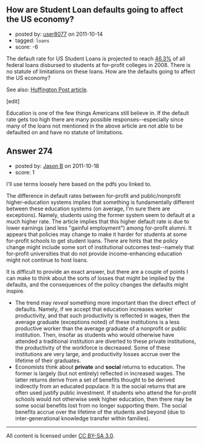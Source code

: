 ## How are Student Loan defaults going to affect the US economy?

- posted by: [user8077](https://stackexchange.com/users/-1/71-user8077) on 2011-10-14
- tagged: `loans`
- score: -6

The default rate for US Student Loans is projected to reach [46.3%][1] of all federal loans disbursed to students at for-profit colleges in 2008. There is no statute of limitations on these loans. How are the defaults going to affect the US economy?

See also: [Huffington Post article][2].

[edit] 

Education is one of the few things Americans still believe in. If the default rate gets too high there are many possible responses--especially since many of the loans not mentioned in the above article are not able to be defaulted on and have no statute of limitations. 




  [1]: http://ifap.ed.gov/eannouncements/122010CDRlifetimerate2010.html
  [2]: http://www.huffingtonpost.com/2010/12/23/46-percent-default-rate-o_n_800283.html
  [3]: http://en.wikipedia.org/wiki/University_of_British_Columbia
  [4]: http://www.ubc.ca/about/global.html
  [5]: http://en.wikipedia.org/wiki/Harvard_University


## Answer 274

- posted by: [Jason B](https://stackexchange.com/users/-1/26-jason-b) on 2011-10-18
- score: 1

I'll use terms loosely here based on the pdfs you linked to. 

The difference in default rates between for-profit and public/nonprofit higher-education systems implies that something is fundamentally different between these education systems (on average, I'm sure there are exceptions).  Namely, students using the former system seem to default at a much higher rate.  The article implies that this higher default rate is due to lower earnings (and less "gainful employment") among for-profit alumni.  It appears that policies may change to make it harder for students at some for-profit schools to get student loans.  There are hints that the policy change might include some sort of institutional outcomes test--namely that for-profit universities that do not provide income-enhancing education might not continue to host loans.  

It is difficult to provide an exact answer, but there are a couple of points I can make to think about the sorts of losses that might be implied by the defaults, and the consequences of the policy changes the defaults might inspire.

 - The trend may *reveal* something more important than the direct effect of defaults.  Namely, if we accept that education increases worker productivity, and that such productivity is reflected in wages, then the average graduate (exceptions noted) of these institutions is a less productive worker than the average graduate of a nonprofit or public institution.  Then, insofar as students who would otherwise have attended a traditional institution are diverted to these private institutions, the productivity of the workforce is decreased.  Some of these institutions are very large, and productivity losses accrue over the lifetime of their graduates.
 - Economists think about **private** and **social** returns to education.  The former is largely (but not entirely) reflected in increased wages.  The latter returns derive from a set of benefits thought to be derived indirectly from an educated populace.  It is the social returns that are often used justify public investment.  If students who attend the for-profit schools would not otherwise seek higher education, then there may be some social benefits lost from no longer supporting them.  The social benefits accrue over the lifetime of the students and beyond (due to inter-generational knowledge transfer within families).





---

All content is licensed under [CC BY-SA 3.0](https://creativecommons.org/licenses/by-sa/3.0/).
